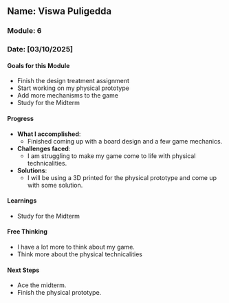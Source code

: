 <!-- Markdown Docs: https://docs.github.com/en/get-started/writing-on-github/getting-started-with-writing-and-formatting-on-github/basic-writing-and-formatting-syntax -->
## Name: Viswa Puligedda
### Module: 6

<!-- Repeat the below as needed-->
### Date: [03/10/2025]

#### Goals for this Module
- Finish the design treatment assignment
- Start working on my physical prototype
- Add more mechanisms to the game
- Study for the Midterm


#### Progress
- **What I accomplished**:
  - Finished coming up with a board design and a few game mechanics.
- **Challenges faced**:
  - I am struggling to make my game come to life with physical technicalities.
- **Solutions**:
  - I will be using a 3D printed for the physical prototype and come up with some solution.

#### Learnings
- Study for the Midterm

#### Free Thinking
- I have a lot more to think about my game.
- Think more about the physical technicalities

#### Next Steps
- Ace the midterm.
- Finish the physical prototype.
